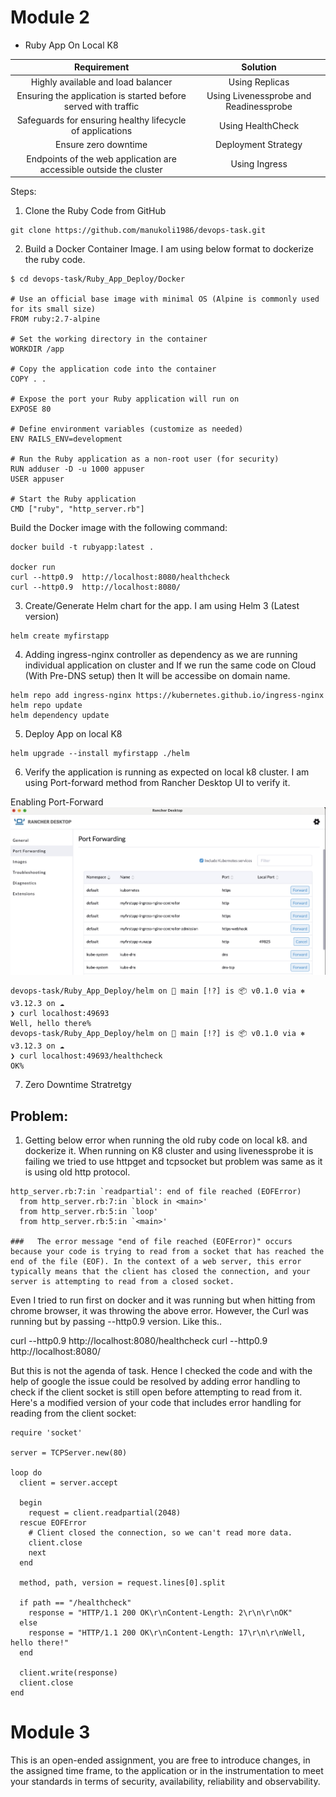 # Module 2

* Ruby App On Local K8

|                               **Requirement**                           |                **Solution**             |
|:----------------------------------------------------------------------:	|:--------------------------------------:	|
| Highly available and load balancer                                     	| Using Replicas                         	|
| Ensuring the application is started before served with traffic         	| Using Livenessprobe and Readinessprobe 	|
| Safeguards for ensuring healthy lifecycle of applications              	| Using HealthCheck                      	|
| Ensure zero downtime                                                   	| Deployment Strategy                    	|
| Endpoints of the web application are accessible outside the cluster    	| Using Ingress                          	|

Steps:

1. Clone the Ruby Code from GitHub

```
git clone https://github.com/manukoli1986/devops-task.git
```

2. Build a Docker Container Image. I am using below format to dockerize the ruby code. 

```
$ cd devops-task/Ruby_App_Deploy/Docker

# Use an official base image with minimal OS (Alpine is commonly used for its small size)
FROM ruby:2.7-alpine

# Set the working directory in the container
WORKDIR /app

# Copy the application code into the container
COPY . .

# Expose the port your Ruby application will run on
EXPOSE 80

# Define environment variables (customize as needed)
ENV RAILS_ENV=development

# Run the Ruby application as a non-root user (for security)
RUN adduser -D -u 1000 appuser
USER appuser

# Start the Ruby application
CMD ["ruby", "http_server.rb"]

```

Build the Docker image with the following command:

```
docker build -t rubyapp:latest . 

docker run 
curl --http0.9  http://localhost:8080/healthcheck
curl --http0.9  http://localhost:8080/

```

3. Create/Generate Helm chart for the app. I am using Helm 3 (Latest version)

```
helm create myfirstapp
```

4. Adding ingress-nginx controller as dependency as we are running individual application on cluster and If we run the same code on Cloud (With Pre-DNS setup) then It will be accessibe on domain name. 
```
helm repo add ingress-nginx https://kubernetes.github.io/ingress-nginx
helm repo update
helm dependency update
```

5. Deploy App on local K8

```
helm upgrade --install myfirstapp ./helm  
```

6. Verify the application is running as expected on local k8 cluster. I am using Port-forward method from Rancher Desktop UI to verify it. 

Enabling Port-Forward 
![Screenshot](img/port-forward.png)

```
devops-task/Ruby_App_Deploy/helm on  main [!?] is 📦 v0.1.0 via ⎈ v3.12.3 on ☁️ 
❯ curl localhost:49693 
Well, hello there%                                                                                                                                                                         
devops-task/Ruby_App_Deploy/helm on  main [!?] is 📦 v0.1.0 via ⎈ v3.12.3 on ☁️
❯ curl localhost:49693/healthcheck
OK%   
```

7. Zero Downtime Stratretgy 


## Problem:

1. Getting below error when running the old ruby code on local k8. and dockerize it. When running on K8 cluster and using livenessprobe it is failing we tried to use httpget and tcpsocket but problem was same as it is using old http protocol.  


  ```
  http_server.rb:7:in `readpartial': end of file reached (EOFError)
    from http_server.rb:7:in `block in <main>'
    from http_server.rb:5:in `loop'
    from http_server.rb:5:in `<main>'

  ###   The error message "end of file reached (EOFError)" occurs because your code is trying to read from a socket that has reached the end of the file (EOF). In the context of a web server, this error typically means that the client has closed the connection, and your server is attempting to read from a closed socket.
  ```

  Even I tried to run first on docker and it was running but when hitting from chrome browser, it was throwing the above error. However, the Curl was running but by passing --http0.9 version. Like this..

  curl --http0.9  http://localhost:8080/healthcheck
  curl --http0.9  http://localhost:8080/

  But this is not the agenda of task. Hence I checked the code and with the help of google the issue could be resolved by adding error handling to check if the client socket is still open before attempting to read from it. Here's a modified version of your code that includes error handling for reading from the client socket:


```
require 'socket'

server = TCPServer.new(80)

loop do
  client = server.accept

  begin
    request = client.readpartial(2048)
  rescue EOFError
    # Client closed the connection, so we can't read more data.
    client.close
    next
  end

  method, path, version = request.lines[0].split

  if path == "/healthcheck"
    response = "HTTP/1.1 200 OK\r\nContent-Length: 2\r\n\r\nOK"
  else
    response = "HTTP/1.1 200 OK\r\nContent-Length: 17\r\n\r\nWell, hello there!"
  end

  client.write(response)
  client.close
end

```




# Module 3

This is an open-ended assignment, you are free to introduce changes, in the assigned time frame, to the application or in the instrumentation to meet your standards in terms of security, availability, reliability and observability.